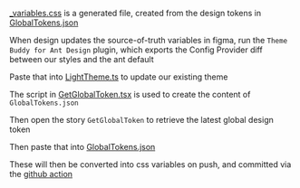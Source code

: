 [\_variables.css](https://github.com/mParticle/aquarium/blob/main/src/styles/_variables.css) is a generated file, created from the design tokens in [GlobalTokens.json](https://github.com/mParticle/aquarium/blob/main/design/GlobalToken.json)

When design updates the source-of-truth variables in figma, run the `Theme Buddy for Ant Design` plugin, which exports the Config Provider diff between our styles and the ant default

Paste that into [LightTheme.ts](https://github.com/mParticle/aquarium/blob/main/design/LightTheme.ts) to update our existing theme

The script in [GetGlobalToken.tsx](https://github.com/mParticle/aquarium/blob/main/src/utils/GetGlobalToken.ts) is used to create the content of `GlobalTokens.json`

Then open the story `GetGlobalToken` to retrieve the latest global design token

Then paste that into [GlobalTokens.json](https://github.com/mParticle/aquarium/blob/main/design/GlobalToken.json)

These will then be converted into css variables on push, and committed via the [github action](https://github.com/mParticle/aquarium/blob/main/.github/workflows/tokens-to-css.yml)
